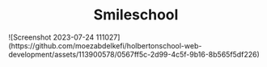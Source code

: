 <h1 align="center">Smileschool</h1>
![Screenshot 2023-07-24 111027](https://github.com/moezabdelkefi/holbertonschool-web-development/assets/113900578/0567ff5c-2d99-4c5f-9b16-8b565f5df226)


